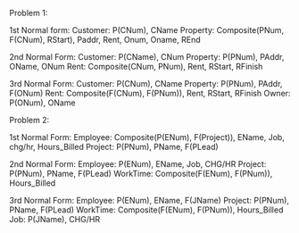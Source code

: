 Problem 1:

1st Normal form:
Customer: P(CNum), CName
Property: Composite(PNum, F(CNum), RStart), Paddr, Rent, Onum, Oname, REnd

2nd Normal Form:
Customer: P(CName), CNum
Property: P(PNum), PAddr, OName, ONum
Rent: Composite(CNum, PNum), Rent, RStart, RFinish

3rd Normal Form:
Customer: P(CNum), CName 
Property: P(PNum), PAddr, F(ONum)
Rent: Composite(F(CNum), F(PNum)), Rent, RStart, RFinish
Owner: P(ONum), OName

Problem 2:

1st Normal Form:
Employee: Composite(P(ENum), F(Project)), EName, Job, chg/hr, Hours_Billed
Project: P(PNum), PName, F(PLead)

2nd Normal Form:
Employee: P(ENum), EName, Job, CHG/HR
Project: P(PNum), PName, F(PLead)
WorkTime: Composite(F(ENum), F(PNum)), Hours_Billed

3rd Normal Form:
Employee: P(ENum), EName, F(JName)
Project: P(PNum), PName, F(PLead)
WorkTime: Composite(F(ENum), F(PNum)), Hours_Billed
Job: P(JName), CHG/HR